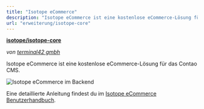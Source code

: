 ```yaml
---
title: "Isotope eCommerce"
description: "Isotope eCommerce ist eine kostenlose eCommerce-Lösung für das Contao CMS."
url: "erweiterung/isotope-core"
---
```


**[isotope/isotope-core](https://packagist.org/packages/isotope/isotope-core)**

_von [terminal42 gmbh](https://www.terminal42.ch/de/)_

Isotope eCommerce ist eine kostenlose eCommerce-Lösung für das Contao CMS.

![Isotope eCommerce im Backend](/extensions/images/de/isotope-core-backend.png)

Eine detaillierte Anleitung findest du im [Isotope eCommerce Benutzerhandbuch](https://isotopeecommerce.org/de/handbuch.html).